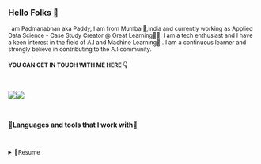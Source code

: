 ### Hello Folks 👋
<bl>
<small>I am Padmanabhan aka Paddy, I am from Mumbai🌴,India and currently working as Applied Data Science - Case Study Creator @ Great Learning🧑‍💻.
I am a tech enthusiast and I have a keen interest in the field of A.I and Machine Learning🤖 . I am a continuous learner and strongly believe in contributing to the A.I community.

  
<h4>YOU CAN GET IN TOUCH WITH ME HERE 👇</h4>  
<br>
<div class="contact" style="display:flex">
  
<a href = "https://www.linkedin.com/in/padmanabhan-poraiyar-0618a6191/"><img src='https://img.shields.io/badge/LinkedIn-0077B5?style=for-the-badge&logo=linkedin&logoColor=white'></a>
  
<a href="mailto:padmanabhanpaddy10@gmail.com?subject=subject&cc=cc@gmail.com"><img src="https://img.shields.io/badge/Gmail-D14836?style=for-the-badge&logo=gmail&logoColor=white"></a>
  
</div>

<br>  
 
<h3>🔧Languages and tools that I work with🔧</h3>

<bl>

  <br>

<!--
<div class='badge-container' style='display:flex'>
<img src="https://img.shields.io/badge/TensorFlow-FF6F00?style=for-the-badge&logo=tensorflow&logoColor=white">
<img src="https://img.shields.io/badge/Python-FFD43B?style=for-the-badge&logo=python&logoColor=darkgreen">
<img src="https://img.shields.io/badge/flask-%23000.svg?style=for-the-badge&logo=flask&logoColor=white">
<img src="https://img.shields.io/badge/opencv-%23white.svg?style=for-the-badge&logo=opencv&logoColor=white">
<img src="https://img.shields.io/badge/scikit_learn-F7931E?style=for-the-badge&logo=scikit-learn&logoColor=white">
<img src="https://img.shields.io/badge/jupyter-%23FA0F00.svg?style=for-the-badge&logo=jupyter&logoColor=white">
<img src="https://img.shields.io/badge/pycharm-143?style=for-the-badge&logo=pycharm&logoColor=black&color=black&labelColor=green">
<img src="https://img.shields.io/badge/Visual%20Studio%20Code-0078d7.svg?style=for-the-badge&logo=visual-studio-code&logoColor=white">
<img src="https://img.shields.io/badge/Spyder-838485?style=for-the-badge&logo=spyder%20ide&logoColor=maroon">
<img src="https://img.shields.io/badge/git-%23F05033.svg?style=for-the-badge&logo=git&logoColor=white">
<img src="https://img.shields.io/badge/SciPy-654FF0?style=for-the-badge&logo=SciPy&logoColor=white">
<img src="https://img.shields.io/badge/Streamlit-FF4B4B?style=for-the-badge&logo=Streamlit&logoColor=white">
<img src="https://img.shields.io/badge/Linux-FCC624?style=for-the-badge&logo=linux&logoColor=black">
<img src="https://img.shields.io/badge/PowerBI-F2C811?style=for-the-badge&logo=Power%20BI&logoColor=white">
<img src="https://img.shields.io/badge/Tableau-E97627?style=for-the-badge&logo=Tableau&logoColor=white">
<img src="https://img.shields.io/badge/Keras-%23D00000.svg?style=for-the-badge&logo=Keras&logoColor=white">
<img src="https://img.shields.io/badge/Plotly-%233F4F75.svg?style=for-the-badge&logo=plotly&logoColor=white">
<img src="https://img.shields.io/badge/pandas-%23150458.svg?style=for-the-badge&logo=pandas&logoColor=white">
<img src="https://img.shields.io/badge/mysql-%2300f.svg?style=for-the-badge&logo=mysql&logoColor=white">
<img src="https://img.shields.io/badge/MongoDB-%234ea94b.svg?style=for-the-badge&logo=mongodb&logoColor=white">
<img src="https://img.shields.io/badge/conda-342B029.svg?&style=for-the-badge&logo=anaconda&logoColor=white">
<img src="https://img.shields.io/badge/javascript-%23323330.svg?style=for-the-badge&logo=javascript&logoColor=%23F7DF1E">
<img sec="https://img.shields.io/badge/React-20232A?style=for-the-badge&logo=react&logoColor=61DAFB">
</div>
-->

<br>

  
<details>
<summary>📄Resume</summary>
<h2>Education</h2>

<bl>  

• 📖BSC Computer Science

  🗓️ 2021-Present

  📍 <b>SIES COLLEGE OF ARTS,COMMERCE & SCIENCE,SION</b> - MUMBAI,INDIA
  
<h3>Work Experience🧑‍💼</h3>

<bl>

•👨‍💻 Data Science - Intern

🗓️ 2021-2022

📍 <b>Great Learning</b> - INDIA
  
•👨‍💻 Applied Data Science - Case Study Creator

🗓️ 2022-Present

📍 <b>Great Learning</b> - INDIA


</details>



